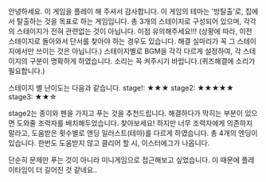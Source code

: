 # 
안녕하세요. 이 게임을 플레이 해 주셔서 감사합니다.
이 게임의 테마는 '방탈출'로, 집에서 탈출하는 것을 목표로 하는 게임입니다.
총 3개의 스테이지로 구성되어 있으며, 각각의 스테이지가 전혀 관련없는 것이 아닙니다. 이점 유의해주세요!!!
(상황에 따라, 이전 스테이지로 돌아와서 단서를 찾아야 하는 경우도 있습니다. 해결 실마리가 꼭 그 스테이지에서만 쓰이는 것은 아닙니다.)
스테이지별로 BGM을 각각 다르게 설정하여, 각 스테이지의 구분이 명확하게 하였습니다. 소리는 꼭 켜주시기 바랍니다.(퀴즈해결에 소리가 필요합니다.)

스테이지 별 난이도는 다음과 같습니다.
stage!: ★★★
stage2: ★★★★★
stage3: ★★☆

stage2는 종이와 펜을 가지고 푸는 것을 추천드립니다. 
해결하다가 막히는 부분이 있으면 도와줄 조력자를 배치해두었습니다. 찾아보세요! 
하지만 너무 조력자에게 의존하지 말라고, 도움받은 횟수별로 엔딩 일러스트(테마)를 다르게 하였습니다. 총 4개의 엔딩이 있습니다.
한번도 도움받지 않고 클리어 할 시, 이스터에그가 나옵니다.

단순히 문제만 푸는 것이 아니라 미니게임으로 접근해보고 싶었습니다.
이 때문에 플레이타임이 더 길어진 것 같네요..
